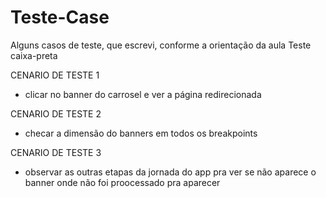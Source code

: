# Teste-Case
Alguns casos de teste, que escrevi, conforme a orientação da aula
Teste caixa-preta

CENARIO DE TESTE 1 
- clicar no banner do carrosel e ver a página redirecionada

CENARIO DE TESTE 2 
- checar a dimensão do banners em todos os breakpoints

CENARIO DE TESTE 3
- observar as outras etapas da jornada do app pra ver se não aparece
o banner onde não foi proocessado pra aparecer
